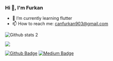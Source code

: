 ### Hi 👋, I'm Furkan


- 🌱 I’m currently learning flutter                                          
- 📫 How to reach me: canfurkan903@gmail.com
                                                                                                    

![Github stats 2](https://github-readme-stats.vercel.app/api?username=furkancan2107&show_icons=true&theme=radical)

<img src="https://c.tenor.com/wYnHeDIp24oAAAAC/kod-yazın-yazılım-yapın.gif" width="auto">


[![Github Badge](https://img.shields.io/badge/-Github-000?style=quare&labelColor=000&logo=Github&logoColor=white&link=https://github.com/furkancan2107)](https://github.com/furkancan2107) 
[![Medium Badge](https://img.shields.io/badge/-Medium-757575?style=flat-quare&labelColor=757575&logo=Medium&logoColor=white&link=https://medium.com/@canfurkan903)](https://medium.com/@canfurkan903) 





 







